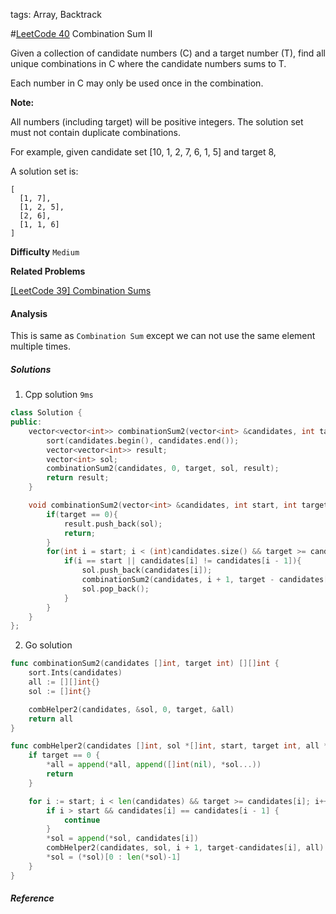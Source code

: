 tags: Array, Backtrack

#[LeetCode 40] Combination Sum II

Given a collection of candidate numbers (C) and a target number (T),
find all unique combinations in C where the candidate numbers sums to T.

Each number in C may only be used once in the combination.

**Note:**

All numbers (including target) will be positive integers.
The solution set must not contain duplicate combinations.

For example, given candidate set [10, 1, 2, 7, 6, 1, 5] and target 8,

A solution set is:

    [
      [1, 7],
      [1, 2, 5],
      [2, 6],
      [1, 1, 6]
    ]



**Difficulty**
`Medium`

**Related Problems**

[[LeetCode 39] Combination Sums]()

#### Analysis
This is same as `Combination Sum` except we can not use the same element multiple times.


##### Solutions

1. Cpp solution `9ms`

```cpp
class Solution {
public:
    vector<vector<int>> combinationSum2(vector<int> &candidates, int target) {
        sort(candidates.begin(), candidates.end());
        vector<vector<int>> result;
        vector<int> sol;
        combinationSum2(candidates, 0, target, sol, result);
        return result;
    }

    void combinationSum2(vector<int> &candidates, int start, int target, vector<int> &sol, vector<vector<int>> &result){
        if(target == 0){
            result.push_back(sol);
            return;
        }
        for(int i = start; i < (int)candidates.size() && target >= candidates[i]; ++i){
            if(i == start || candidates[i] != candidates[i - 1]){
                sol.push_back(candidates[i]);
                combinationSum2(candidates, i + 1, target - candidates[i], sol, result);
                sol.pop_back();
            }
        }
    }
};
```

2. Go solution

```go
func combinationSum2(candidates []int, target int) [][]int {
    sort.Ints(candidates)
    all := [][]int{}
    sol := []int{}

    combHelper2(candidates, &sol, 0, target, &all)
    return all
}

func combHelper2(candidates []int, sol *[]int, start, target int, all *[][]int) {
    if target == 0 {
        *all = append(*all, append([]int(nil), *sol...))
        return
    }

    for i := start; i < len(candidates) && target >= candidates[i]; i++ {
        if i > start && candidates[i] == candidates[i - 1] {
            continue
        }
        *sol = append(*sol, candidates[i])
        combHelper2(candidates, sol, i + 1, target-candidates[i], all)
        *sol = (*sol)[0 : len(*sol)-1]
    }
}
```

##### Reference

[LeetCode 40]:https://leetcode.com/problems/combination-sum-ii
